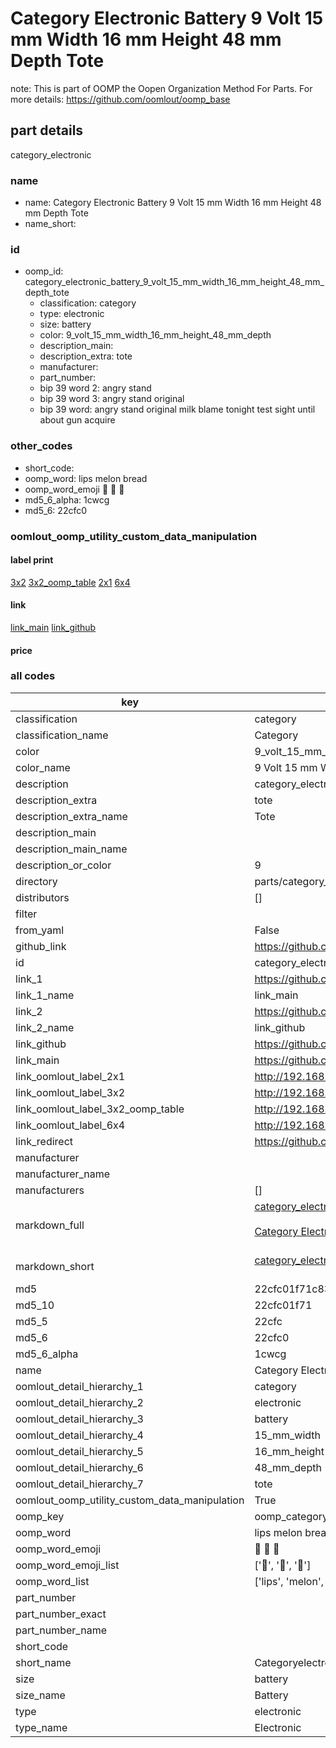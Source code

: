 # Category Electronic Battery 9 Volt 15 mm Width 16 mm Height 48 mm Depth Tote  

note: This is part of OOMP the Oopen Organization Method For Parts. For more details: https://github.com/oomlout/oomp_base

##  part details
  



category_electronic



### name
* name: Category Electronic Battery 9 Volt 15 mm Width 16 mm Height 48 mm Depth Tote
* name_short: 
### id
* oomp_id: category_electronic_battery_9_volt_15_mm_width_16_mm_height_48_mm_depth_tote
  * classification: category
  * type: electronic
  * size: battery
  * color: 9_volt_15_mm_width_16_mm_height_48_mm_depth
  * description_main: 
  * description_extra: tote
  * manufacturer: 
  * part_number: 
  * bip 39 word 2: angry stand
  * bip 39 word 3: angry stand original
  * bip 39 word: angry stand original milk blame tonight test sight until about gun acquire

### other_codes
* short_code: 
* oomp_word: lips melon bread
* oomp_word_emoji :lips: :melon: :bread:
* md5_6_alpha: 1cwcg
* md5_6: 22cfc0






### oomlout_oomp_utility_custom_data_manipulation
#### label print
[3x2](http://192.168.1.245:1112/?label=oomp%201cwcg)
[3x2_oomp_table](http://192.168.1.108:1112/?label=oomp%201cwcg)
[2x1](http://192.168.1.242:1112/?label=oomp%201cwcg)
[6x4](http://192.168.1.55:1112/?label=oomp%201cwcg)    

#### link

[link_main](https://github.com/oomlout/oomlout_oomp_version_1_messy/tree/main/parts/category_electronic_battery_9_volt_15_mm_width_16_mm_height_48_mm_depth_tote) [link_github](https://github.com/oomlout/oomlout_oomp_version_1_messy/tree/main/parts/category_electronic_battery_9_volt_15_mm_width_16_mm_height_48_mm_depth_tote)                             

#### price







### all codes 
| key | value |  
| --- | --- |  
| classification | category |  
| classification_name | Category |  
| color | 9_volt_15_mm_width_16_mm_height_48_mm_depth |  
| color_name | 9 Volt 15 mm Width 16 mm Height 48 mm Depth |  
| description | category_electronic |  
| description_extra | tote |  
| description_extra_name | Tote |  
| description_main |  |  
| description_main_name |  |  
| description_or_color | 9  |  
| directory | parts/category_electronic_battery_9_volt_15_mm_width_16_mm_height_48_mm_depth_tote |  
| distributors | [] |  
| filter |  |  
| from_yaml | False |  
| github_link | https://github.com/oomlout/oomlout_oomp_part_src/tree/main/parts/category_electronic_battery_9_volt_15_mm_width_16_mm_height_48_mm_depth_tote |  
| id | category_electronic_battery_9_volt_15_mm_width_16_mm_height_48_mm_depth_tote |  
| link_1 | https://github.com/oomlout/oomlout_oomp_version_1_messy/tree/main/parts/category_electronic_battery_9_volt_15_mm_width_16_mm_height_48_mm_depth_tote |  
| link_1_name | link_main |  
| link_2 | https://github.com/oomlout/oomlout_oomp_version_1_messy/tree/main/parts/category_electronic_battery_9_volt_15_mm_width_16_mm_height_48_mm_depth_tote |  
| link_2_name | link_github |  
| link_github | https://github.com/oomlout/oomlout_oomp_version_1_messy/tree/main/parts/category_electronic_battery_9_volt_15_mm_width_16_mm_height_48_mm_depth_tote |  
| link_main | https://github.com/oomlout/oomlout_oomp_version_1_messy/tree/main/parts/category_electronic_battery_9_volt_15_mm_width_16_mm_height_48_mm_depth_tote |  
| link_oomlout_label_2x1 | http://192.168.1.242:1112/?label=oomp%201cwcg |  
| link_oomlout_label_3x2 | http://192.168.1.245:1112/?label=oomp%201cwcg |  
| link_oomlout_label_3x2_oomp_table | http://192.168.1.108:1112/?label=oomp%201cwcg |  
| link_oomlout_label_6x4 | http://192.168.1.55:1112/?label=oomp%201cwcg |  
| link_redirect | https://github.com/oomlout/oomlout_oomp_version_1_messy/tree/main/parts/category_electronic_battery_9_volt_15_mm_width_16_mm_height_48_mm_depth_tote |  
| manufacturer |  |  
| manufacturer_name |  |  
| manufacturers | [] |  
| markdown_full | [category_electronic_battery_9_volt_15_mm_width_16_mm_height_48_mm_depth_tote](none)<br>[](none)<br>[Category Electronic Battery 9 Volt 15 Mm Width 16 Mm Height 48 Mm Depth Tote](none)<br><br> |  
| markdown_short | [category_electronic_battery_9_volt_15_mm_width_16_mm_height_48_mm_depth_tote](none)<br><br> |  
| md5 | 22cfc01f71c83bf3920b98c939752047 |  
| md5_10 | 22cfc01f71 |  
| md5_5 | 22cfc |  
| md5_6 | 22cfc0 |  
| md5_6_alpha | 1cwcg |  
| name | Category Electronic Battery 9 Volt 15 mm Width 16 mm Height 48 mm Depth Tote |  
| oomlout_detail_hierarchy_1 | category |  
| oomlout_detail_hierarchy_2 | electronic |  
| oomlout_detail_hierarchy_3 | battery |  
| oomlout_detail_hierarchy_4 | 15_mm_width |  
| oomlout_detail_hierarchy_5 | 16_mm_height |  
| oomlout_detail_hierarchy_6 | 48_mm_depth |  
| oomlout_detail_hierarchy_7 | tote |  
| oomlout_oomp_utility_custom_data_manipulation | True |  
| oomp_key | oomp_category_electronic_battery_9_volt_15_mm_width_16_mm_height_48_mm_depth_tote |  
| oomp_word | lips melon bread |  
| oomp_word_emoji | :lips: :melon: :bread: |  
| oomp_word_emoji_list | [':lips:', ':melon:', ':bread:'] |  
| oomp_word_list | ['lips', 'melon', 'bread'] |  
| part_number |  |  
| part_number_exact |  |  
| part_number_name |  |  
| short_code |  |  
| short_name | Categoryelectronic |  
| size | battery |  
| size_name | Battery |  
| type | electronic |  
| type_name | Electronic |  
